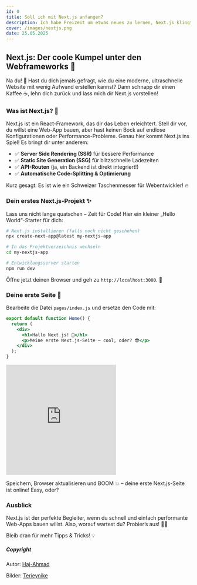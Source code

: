 ```yaml
---
id: 0
title: Soll ich mit Next.js anfangen?
description: Ich habe Freizeit um etwas neues zu lernen, Next.js klingt ziemlich Cool
cover: /images/nextjs.png
date: 25.05.2025
---
```

## Next.js: Der coole Kumpel unter den Webframeworks 🚀

Na du! 👋 Hast du dich jemals gefragt, wie du eine moderne, ultraschnelle Website mit wenig Aufwand erstellen kannst? Dann schnapp dir einen Kaffee ☕, lehn dich zurück und lass mich dir Next.js vorstellen!

### Was ist Next.js? 🤔
Next.js ist ein React-Framework, das dir das Leben erleichtert. Stell dir vor, du willst eine Web-App bauen, aber hast keinen Bock auf endlose Konfigurationen oder Performance-Probleme. Genau hier kommt Next.js ins Spiel! Es bringt dir unter anderem:

- ✅ **Server Side Rendering (SSR)** für bessere Performance
- ✅ **Static Site Generation (SSG)** für blitzschnelle Ladezeiten
- ✅ **API-Routen** (ja, ein Backend ist direkt integriert!)
- ✅ **Automatische Code-Splitting & Optimierung**

Kurz gesagt: Es ist wie ein Schweizer Taschenmesser für Webentwickler! 🔥

### Dein erstes Next.js-Projekt ✨
Lass uns nicht lange quatschen – Zeit für Code! Hier ein kleiner „Hello World“-Starter für dich:

```bash
# Next.js installieren (falls noch nicht geschehen)
npx create-next-app@latest my-nextjs-app

# In das Projektverzeichnis wechseln
cd my-nextjs-app

# Entwicklungsserver starten
npm run dev
```

Öffne jetzt deinen Browser und geh zu `http://localhost:3000`. 🎉

### Deine erste Seite 🚀
Bearbeite die Datei `pages/index.js` und ersetze den Code mit:

```jsx
export default function Home() {
  return (
    <div>
      <h1>Hallo Next.js! 🎉</h1>
      <p>Meine erste Next.js-Seite – cool, oder? 😎</p>
    </div>
  );
}
```
<iframe height="300" scrolling="no" 
  title="React Beispiel" 
  src="https://codepen.io/bugixtix/embed/qEBrEKQ?default-tab=result" 
  frameBorder="no" loading="lazy" allowFullScreen={true}>
</iframe>

Speichern, Browser aktualisieren und BOOM 💥 – deine erste Next.js-Seite ist online! Easy, oder?

### Ausblick
Next.js ist der perfekte Begleiter, wenn du schnell und einfach performante Web-Apps bauen willst. Also, worauf wartest du? Probier’s aus! 🥷🔥

Bleib dran für mehr Tipps & Tricks! 💡


##### Copyright 

Autor: [Haj-Ahmad](https://me.com) 

Bilder: [Terieynike](https://dev.to/terieyenike)

